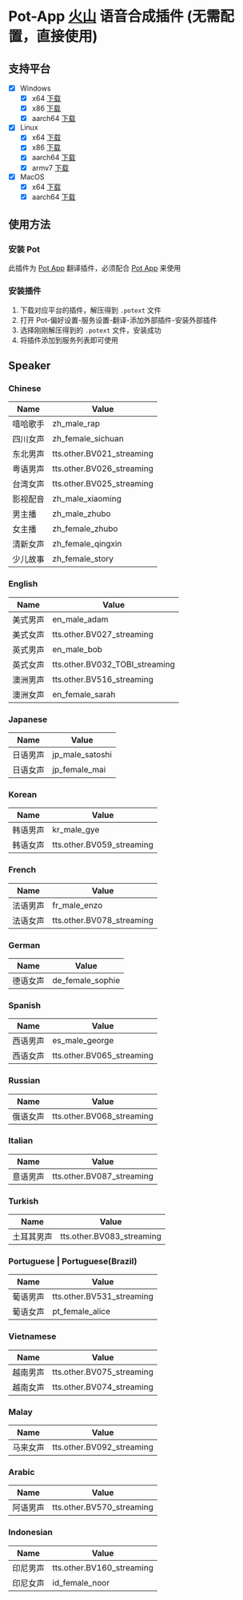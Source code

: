 # Pot-App [火山](https://www.volcengine.com/) 语音合成插件 (无需配置，直接使用)

## 支持平台

- [x] Windows
  - [x] x64 [下载](https://ghproxy.com/https://github.com/TechDecryptor/pot-app-tts-plugin-volcengine/releases/latest/download/x86_64-pc-windows-msvc.zip)
  - [x] x86 [下载](https://ghproxy.com/https://github.com/TechDecryptor/pot-app-tts-plugin-volcengine/releases/latest/download/i686-pc-windows-msvc.zip)
  - [x] aarch64 [下载](https://ghproxy.com/https://github.com/TechDecryptor/pot-app-tts-plugin-volcengine/releases/latest/download/aarch64-pc-windows-msvc.zip)
- [x] Linux
  - [x] x64 [下载](https://ghproxy.com/https://github.com/TechDecryptor/pot-app-tts-plugin-volcengine/releases/latest/download/x86_64-unknown-linux-gnu.zip)
  - [x] x86 [下载](https://ghproxy.com/https://github.com/TechDecryptor/pot-app-tts-plugin-volcengine/releases/latest/download/i686-unknown-linux-gnu.zip)
  - [x] aarch64 [下载](https://ghproxy.com/https://github.com/TechDecryptor/pot-app-tts-plugin-volcengine/releases/latest/download/aarch64-unknown-linux-gnu.zip)
  - [x] armv7 [下载](https://ghproxy.com/https://github.com/TechDecryptor/pot-app-tts-plugin-volcengine/releases/latest/download/armv7-unknown-linux-gnueabihf.zip)
- [x] MacOS
  - [x] x64 [下载](https://ghproxy.com/https://github.com/TechDecryptor/pot-app-tts-plugin-volcengine/releases/latest/download/x86_64-apple-darwin.zip)
  - [x] aarch64 [下载](https://ghproxy.com/https://github.com/TechDecryptor/pot-app-tts-plugin-volcengine/releases/latest/download/aarch64-apple-darwin.zip)

## 使用方法

### 安装 Pot

此插件为 [Pot App](https://github.com/pot-app/pot-desktop) 翻译插件，必须配合 [Pot App](https://github.com/pot-app/pot-desktop) 来使用

### 安装插件

1. 下载对应平台的插件，解压得到 `.potext` 文件
2. 打开 Pot-偏好设置-服务设置-翻译-添加外部插件-安装外部插件
3. 选择刚刚解压得到的 `.potext` 文件，安装成功
4. 将插件添加到服务列表即可使用

## Speaker

### Chinese

| Name |      Value     |
|------|----------------|
| 嘻哈歌手 | zh_male_rap |
| 四川女声 | zh_female_sichuan |
| 东北男声 | tts.other.BV021_streaming |
| 粤语男声 | tts.other.BV026_streaming |
| 台湾女声 | tts.other.BV025_streaming |
| 影视配音 | zh_male_xiaoming |
| 男主播 | zh_male_zhubo |
| 女主播 | zh_female_zhubo |
| 清新女声 | zh_female_qingxin |
| 少儿故事 | zh_female_story |

### English

| Name |      Value     |
|------|----------------|
| 美式男声 | en_male_adam |
| 美式女声 | tts.other.BV027_streaming |
| 英式男声 | en_male_bob |
| 英式女声 | tts.other.BV032_TOBI_streaming |
| 澳洲男声 | tts.other.BV516_streaming |
| 澳洲女声 | en_female_sarah |

### Japanese

| Name |      Value     |
|------|----------------|
| 日语男声 | jp_male_satoshi |
| 日语女声 | jp_female_mai |

### Korean

| Name |      Value     |
|------|----------------|
| 韩语男声 | kr_male_gye |
| 韩语女声 | tts.other.BV059_streaming |

### French

| Name |      Value     |
|------|----------------|
| 法语男声 | fr_male_enzo |
| 法语女声 | tts.other.BV078_streaming |

### German

| Name |      Value     |
|------|----------------|
| 德语女声 | de_female_sophie |

### Spanish

| Name |      Value     |
|------|----------------|
| 西语男声 | es_male_george |
| 西语女声 | tts.other.BV065_streaming |

### Russian

| Name |      Value     |
|------|----------------|
| 俄语女声 | tts.other.BV068_streaming |

### Italian

| Name |      Value     |
|------|----------------|
| 意语男声 | tts.other.BV087_streaming |

### Turkish

| Name |      Value     |
|------|----------------|
| 土耳其男声 | tts.other.BV083_streaming |

### Portuguese | Portuguese(Brazil)

| Name |      Value     |
|------|----------------|
| 葡语男声 | tts.other.BV531_streaming |
| 葡语女声 | pt_female_alice |

### Vietnamese

| Name |      Value     |
|------|----------------|
| 越南男声 | tts.other.BV075_streaming |
| 越南女声 | tts.other.BV074_streaming |

### Malay

| Name |      Value     |
|------|----------------|
| 马来女声 | tts.other.BV092_streaming |

### Arabic 

| Name |      Value     |
|------|----------------|
| 阿语男声 | tts.other.BV570_streaming |

### Indonesian 

| Name |      Value     |
|------|----------------|
| 印尼男声 | tts.other.BV160_streaming |
| 印尼女声 | id_female_noor |
